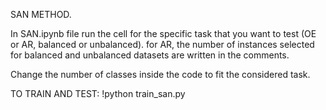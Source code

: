 SAN METHOD.

In SAN.ipynb file run the cell for the specific task that you want to test (OE or AR, balanced or unbalanced). for AR, the number of instances selected for balanced and unbalanced datasets are written in the comments.

Change the number of classes inside the code to fit the considered task.

TO TRAIN AND TEST: !python train_san.py
